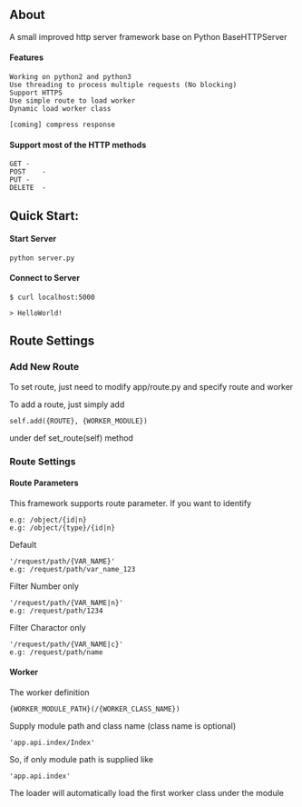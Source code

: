 ## About

A small improved http server framework base on Python BaseHTTPServer

#### Features
	Working on python2 and python3
	Use threading to process multiple requests (No blocking)
	Support HTTPS
	Use simple route to load worker
	Dynamic load worker class
	
	[coming] compress response

#### Support most of the HTTP methods
	
	GET	-
	POST	-
	PUT	-
	DELETE	-

## Quick Start:
#### Start Server
	python server.py
	
#### Connect to Server
	$ curl localhost:5000

	> HelloWorld!

## Route Settings

### Add New Route

To set route, just need to modify app/route.py and specify route and worker
	
To add a route, just simply add
	
	self.add({ROUTE}, {WORKER_MODULE})
	
under def set_route(self) method

### Route Settings

#### Route Parameters

This framework supports route parameter. If you want to identify

	e.g: /object/{id|n}
	e.g: /object/{type}/{id|n}

Default 

	'/request/path/{VAR_NAME}'
	e.g: /request/path/var_name_123

Filter Number only

	'/request/path/{VAR_NAME|n}'
	e.g: /request/path/1234
	
Filter Charactor only

	'/request/path/{VAR_NAME|c}'
	e.g: /request/path/name


#### Worker

The worker definition

	{WORKER_MODULE_PATH}(/{WORKER_CLASS_NAME})

Supply module path and class name (class name is optional)

	'app.api.index/Index'

So, if only module path is supplied like

	'app.api.index'

The loader will automatically load the first worker class under the module
	
	
